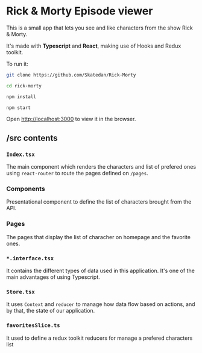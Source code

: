# Rick & Morty Episode viewer

This is a small app that lets you see and like characters from the show Rick & Morty.

It's made with **Typescript** and **React**, making use of Hooks and Redux toolkit.

To run it:

```bash
git clone https://github.com/Skatedan/Rick-Morty

cd rick-morty

npm install

npm start
```

Open [http://localhost:3000](http://localhost:3000) to view it in the browser.

## /src contents

### `Index.tsx`

The main component which renders the characters and list of prefered ones using `react-router` to route the pages defined on `/pages`.

### Components

Presentational component to define the list of characters brought from the API.

### Pages

The pages that display the list of characher on homepage and the favorite ones.

### `*.interface.tsx`

It contains the different types of data used in this application. It's one of the main advantages of using Typescript.

### `Store.tsx`

It uses `Context` and `reducer` to manage how data flow based on actions, and by that, the state of our application.

### `favoritesSlice.ts`
It used to define a redux toolkit reducers for manage a prefered characters list